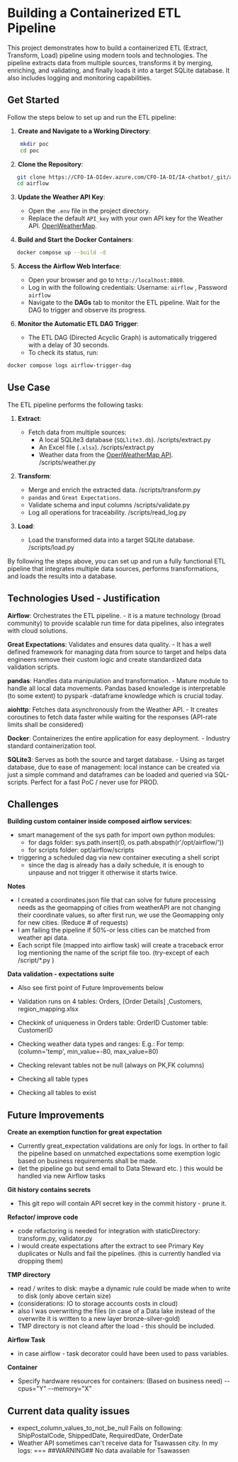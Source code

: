 # Building a Containerized ETL Pipeline
This project demonstrates how to build a containerized ETL (Extract, Transform, Load) pipeline using modern tools and technologies. The pipeline extracts data from multiple sources, transforms it by merging, enriching, and validating, and finally loads it into a target SQLite database. It also includes logging and monitoring capabilities.

## **Get Started**
Follow the steps below to set up and run the ETL pipeline:
1. **Create and Navigate to a Working Directory**:
``` bash
    mkdir poc
    cd poc
```
2. **Clone the Repository**:
```bash
   git clone https://CFO-IA-DIdev.azure.com/CFO-IA-DI/IA-chatbot/_git/airflow
   cd airflow
```
3. **Update the Weather API Key**:
   - Open the `.env` file in the project directory.
   - Replace the default `API_key` with your own API key for the Weather API. [OpenWeatherMap](https://openweathermap.org/).

4. **Build and Start the Docker Containers**:
 ```bash
    docker compose up --build -d
```
5. **Access the Airflow Web Interface**:
    - Open your browser and go to `http://localhost:8080`.
    - Log in with the following credentials: Username: `airflow` , Password `airflow`  
    - Navigate to the **DAGs** tab to monitor the ETL pipeline. Wait for the DAG to trigger and observe its progress.

6. **Monitor the Automatic ETL DAG Trigger**:
    - The ETL DAG (Directed Acyclic Graph) is automatically triggered with a delay of 30 seconds.
    - To check its status, run:
```bash
docker compose logs airflow-trigger-dag
```
## **Use Case**
The ETL pipeline performs the following tasks:
1. **Extract**:

    - Fetch data from multiple sources:
        - A local SQLite3 database (`SQLlite3.db`). /scripts/extract.py
        - An Excel file (`.xlsx`). /scripts/extract.py
        - Weather data from the [OpenWeatherMap API](https://openweathermap.org/). /scripts/weather.py
2. **Transform**:

    - Merge and enrich the extracted data. /scripts/transform.py 
    - `pandas` and `Great Expectations`. 
    - Validate schema and input columns /scripts/validate.py   
    - Log all operations for traceability. /scripts/read_log.py
3. **Load**:

    - Load the transformed data into a target SQLite database. /scripts/load.py

By following the steps above, you can set up and run a fully functional ETL pipeline that integrates multiple data sources, performs transformations, and loads the results into a database.

## **Technologies Used - Justification**
**Airflow**: Orchestrates the ETL pipeline.
    - it is a mature technology (broad community) to provide scalable run time for data pipelines, also integrates with cloud solutions. 

**Great Expectations**: Validates and ensures data quality.
    - It has a well defined framework for managing data from source to target and helps data engineers remove their custom logic and create standardized data validation scripts.

**pandas**: Handles data manipulation and transformation.
    - Mature module to handle all local data movements. Pandas based knowledge is interpretable (to some extent) to pyspark -dataframe knowledge which is crucial today.  

**aiohttp**: Fetches data asynchronously from the Weather API.
    - It creates coroutines to fetch data faster while waiting for the responses (API-rate limits shall be considered)  

**Docker**: Containerizes the entire application for easy deployment.
    - Industry standard containerization tool.

**SQLite3**: Serves as both the source and target database.
    - Using as target database, due to ease of management: local instance can be created via just a simple command and dataframes can be loaded and queried via SQL-scripts. Perfect for a fast PoC / never use for PROD. 

## **Challenges**

**Building custom container inside composed airflow services:**
- smart management of the sys path for import own python modules:
    - for dags folder: sys.path.insert(0, os.path.abspath(r'/opt/airflow/'))
    - for scripts folder: opt/airflow/scripts 
- triggering a scheduled dag via new container executing a shell script
    - since the dag is already has a daily schedule, it is enough to unpause and not trigger it otherwise it starts twice.

**Notes**
- I created a coordinates.json file that can solve for future processing needs as the geomapping of cities from weatherAPI are not changing their coordinate values, so after first run, we use the Geomapping only for new cities. (Reduce # of requests)
- I am failing the pipeline if 50%-or less cities can be matched from weather api data.
- Each script file (mapped into airflow task) will create a traceback error log mentioning the name of the script file too. (try-except of each /script/*.py ) 

**Data validation - expectations suite**
- Also see first point of Future Improvements below
- Validation runs on 4 tables: Orders, [Order Details] ,Customers, region_mapping.xlsx
- Checkink of uniqueness in
    Orders table: OrderID
    Customer table: CustomerID
- Checking weather data types and ranges:
    E.g.: For temp: (column='temp', min_value=-80, max_value=80)

- Checking relevant tables not be null (always on PK,FK columns)
- Checking all table types
- Checking all tables to exist
  

## **Future Improvements**
**Create an exemption function for great expectation**
- Currently great_expectation validations are only for logs. In orther to fail the pipeline based on unmatched expectations some exemption logic based on business requirements shall be made. 
- (let the pipeline go but send email to Data Steward etc. ) this would be handled via new Airflow tasks 

**Git history contains secrets**
- This git repo will contain API secret key in the commit history - prune it.

**Refactor/ improve code**
- code refactoring is needed for integration with staticDirectory: transform.py, validator.py
- I would create expectations after the extract to see Primary Key duplicates or Nulls and fail the pipelines. (this is currently handled via dropping them)

**TMP directory**
- read / writes to disk: maybe a dynamic rule could be made when to write to disk (only above certain size)
- (considerations: IO to storage accounts costs in cloud)
- also I was overwriting the files (in case of a Data lake instead of the overwrite it is written to a new layer bronze-silver-gold)
- TMP directory is not cleand after the load - this should be included.

**Airflow Task** 
- in case airflow - task decorator could have been used to pass variables.

**Container**
- Specify hardware resources for containers: (Based on business need) --cpus="Y" --memory="X" 

## **Current data quality issues**
- expect_column_values_to_not_be_null Fails on following: ShipPostalCode, ShippedDate, RequiredDate, OrderDate
- Weather API sometimes can't receive data for Tsawassen city. In my logs: === ##WARNING## No data available for Tsawassen
